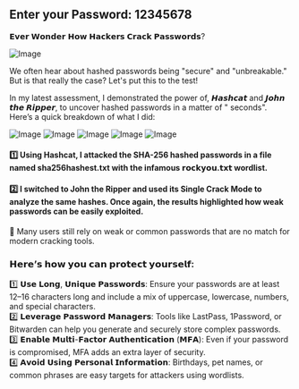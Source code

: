 ## Enter your Password: 12345678

𝗘𝘃𝗲𝗿 𝗪𝗼𝗻𝗱𝗲𝗿 𝗛𝗼𝘄 𝗛𝗮𝗰𝗸𝗲𝗿𝘀 𝗖𝗿𝗮𝗰𝗸 𝗣𝗮𝘀𝘀𝘄𝗼𝗿𝗱𝘀? 

![Image](https://github.com/user-attachments/assets/44ec844e-57f1-4516-84bf-b82f8763f738)

We often hear about hashed passwords being "secure" and "unbreakable." But is that really the case? Let's put this to the test!

In my latest assessment, I demonstrated the power of,
 𝙃𝙖𝙨𝙝𝙘𝙖𝙩 and 𝙅𝙤𝙝𝙣 𝙩𝙝𝙚 𝙍𝙞𝙥𝙥𝙚𝙧, to uncover hashed passwords in a matter of " seconds". Here’s a quick breakdown of what I did:

![Image](https://github.com/user-attachments/assets/28dff6ac-5730-429b-9ab2-c995051a0148)
![Image](https://github.com/user-attachments/assets/5b5e3ec4-e01b-47c6-8218-21ebe1ea6815)
![Image](https://github.com/user-attachments/assets/4e7adfae-c4e0-4814-9a59-ff29bcb42b6c)
![Image](https://github.com/user-attachments/assets/9cb7305e-73e4-406f-822e-17847a1c48d8)
![Image](https://github.com/user-attachments/assets/e5e4226e-2ba7-4b3e-af70-8a9e939a93c4)

#### 1️⃣ Using Hashcat, I attacked the SHA-256 hashed passwords in a file named sha256hashest.txt with the infamous 𝗿𝗼𝗰𝗸𝘆𝗼𝘂.𝘁𝘅𝘁 wordlist.

#### 2️⃣ I switched to John the Ripper and used its Single Crack Mode to analyze the same hashes. Once again, the results highlighted how weak passwords can be easily exploited.

🔴 Many users still rely on weak or common passwords that are no match for modern cracking tools.

### 𝗛𝗲𝗿𝗲’𝘀 𝗵𝗼𝘄 𝘆𝗼𝘂 𝗰𝗮𝗻 𝗽𝗿𝗼𝘁𝗲𝗰𝘁 𝘆𝗼𝘂𝗿𝘀𝗲𝗹𝗳:

1️⃣ 𝗨𝘀𝗲 𝗟𝗼𝗻𝗴, 𝗨𝗻𝗶𝗾𝘂𝗲 𝗣𝗮𝘀𝘀𝘄𝗼𝗿𝗱𝘀: Ensure your passwords are at least 12–16 characters long and include a mix of uppercase, lowercase, numbers, and special characters.  
2️⃣ 𝗟𝗲𝘃𝗲𝗿𝗮𝗴𝗲 𝗣𝗮𝘀𝘀𝘄𝗼𝗿𝗱 𝗠𝗮𝗻𝗮𝗴𝗲𝗿𝘀: Tools like LastPass, 1Password, or Bitwarden can help you generate and securely store complex passwords.  
3️⃣ 𝗘𝗻𝗮𝗯𝗹𝗲 𝗠𝘂𝗹𝘁𝗶-𝗙𝗮𝗰𝘁𝗼𝗿 𝗔𝘂𝘁𝗵𝗲𝗻𝘁𝗶𝗰𝗮𝘁𝗶𝗼𝗻 (𝗠𝗙𝗔): Even if your password is compromised, MFA adds an extra layer of security.  
4️⃣ 𝗔𝘃𝗼𝗶𝗱 𝗨𝘀𝗶𝗻𝗴 𝗣𝗲𝗿𝘀𝗼𝗻𝗮𝗹 𝗜𝗻𝗳𝗼𝗿𝗺𝗮𝘁𝗶𝗼𝗻: Birthdays, pet names, or common phrases are easy targets for attackers using wordlists.
